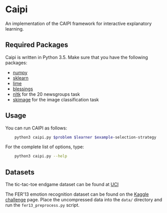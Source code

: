 Caipi
=====

An implementation of the CAIPI framework for interactive explanatory learning.


Required Packages
-----------------

Caipi is written in Python 3.5.  Make sure that you have the following
packages:

- [numpy](https://www.numpy.org)
- [sklearn](https://scikit-learn.org)
- [lime](https://github.com/marcotcr/lime)
- [blessings](https://pypi.python.org/pypi/blessings)
- [nltk](http://www.nltk.org/) for the 20 newsgroups task
- [skimage](http://scikit-image.org/) for the image classification task


Usage
-----

You can run CAIPI as follows:
```bash
    python3 caipi.py $problem $learner $example-selection-strategy
```
For the complete list of options, type:
```bash
    python3 caipi.py --help
```


Datasets
--------
The tic-tac-toe endgame dataset can be found at
[UCI](https://archive.ics.uci.edu/ml/datasets/Tic-Tac-Toe+Endgame)

The FER'13 emotion recognition dataset can be found on the
[Kaggle challenge](https://www.kaggle.com/c/challenges-in-representation-learning-facial-expression-recognition-challenge)
page. Place the uncompressed data into the `data/` directory and run the
`fer13_preprocess.py` script.
